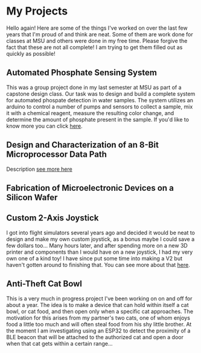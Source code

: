 # My Projects
Hello again! Here are some of the things I've worked on over the last few years that I'm proud of and think are neat. Some of them are work done for classes at MSU and others were done in my free time. Please forgive the fact that these are not all complete! I am trying to get them filled out as quickly as possible!

## Automated Phosphate Sensing System
This was a group project done in my last semester at MSU as part of a capstone design class. Our task was to design and build a complete system for automated phospate detection in water samples. The system utilizes an arduino to control a number of pumps and sensors to collect a sample, mix it with a chemical reagent, measure the resulting color change, and determine the amount of phosphate present in the sample. If you'd like to know more you can click [here](https://github.com/spaenles/spaenles/edit/testing/CapstoneProject.md).

## Design and Characterization of an 8-Bit Microprocessor Data Path
Description [see more here](8-Bit_Datapath.md)
## Fabrication of Microelectronic Devices on a Silicon Wafer

## Custom 2-Axis Joystick
I got into flight simulators several years ago and decided it would be neat to design and make my own custom joystick, as a bonus maybe I could save a few dollars too... Many hours later, and after spending more on a new 3D printer and components than I would have on a new joystick, I had my very own one of a kind toy! I have since put some time into making a V2 but haven't gotten around to finishing that. You can see more about that [here]().

## Anti-Theft Cat Bowl
This is a very much in progress project I've been working on on and off for about a year. The idea is to make a device that can hold within itself a cat bowl, or cat food, and then open only when a specific cat approaches. The motivation for this arises from my partner's two cats, one of whom enjoys food a little too much and will often steal food from his shy little brother. At the moment I am investigating using an ESP32 to detect the proximity of a BLE beacon that will be attached to the authorized cat and open a door when that cat gets within a certain range...
